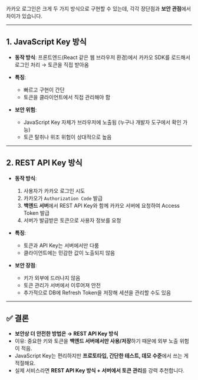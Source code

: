 
카카오 로그인은 크게 두 가지 방식으로 구현할 수 있는데, 각각 장단점과 **보안 관점**에서 차이가 있습니다.

---

## 1. JavaScript Key 방식

* **동작 방식**: 프론트엔드(React 같은 웹 브라우저 환경)에서 카카오 SDK를 로드해서 로그인 처리 → 토큰을 직접 받아옴
* **특징**:

    * 빠르고 구현이 간단
    * 토큰을 클라이언트에서 직접 관리해야 함
* **보안 위험**:

    * JavaScript Key 자체가 브라우저에 노출됨 (누구나 개발자 도구에서 확인 가능)
    * 토큰 탈취나 위조 위험이 상대적으로 높음

---

## 2. REST API Key 방식

* **동작 방식**:

    1. 사용자가 카카오 로그인 시도
    2. 카카오가 `Authorization Code` 발급
    3. **백엔드 서버**에서 REST API Key와 함께 카카오 서버에 요청하여 Access Token 발급
    4. 서버가 발급받은 토큰으로 사용자 정보를 요청
* **특징**:

    * 토큰과 API Key는 서버에서만 다룸
    * 클라이언트에는 민감한 값이 노출되지 않음
* **보안 장점**:

    * 키가 외부에 드러나지 않음
    * 토큰 관리가 서버에서 이루어져 안전
    * 추가적으로 DB에 Refresh Token을 저장해 세션을 관리할 수도 있음

---

## ✅ 결론

* **보안상 더 안전한 방법은 → REST API Key 방식**
* 이유: 중요한 키와 토큰을 **백엔드 서버에서만 사용/저장**하기 때문에 외부 노출 위험이 적음.
* JavaScript Key는 편리하지만 **프로토타입, 간단한 테스트, 데모 수준**에서 쓰는 게 적절해요.
* 실제 서비스라면 **REST API Key 방식 + 서버에서 토큰 관리**를 강력 추천합니다.


